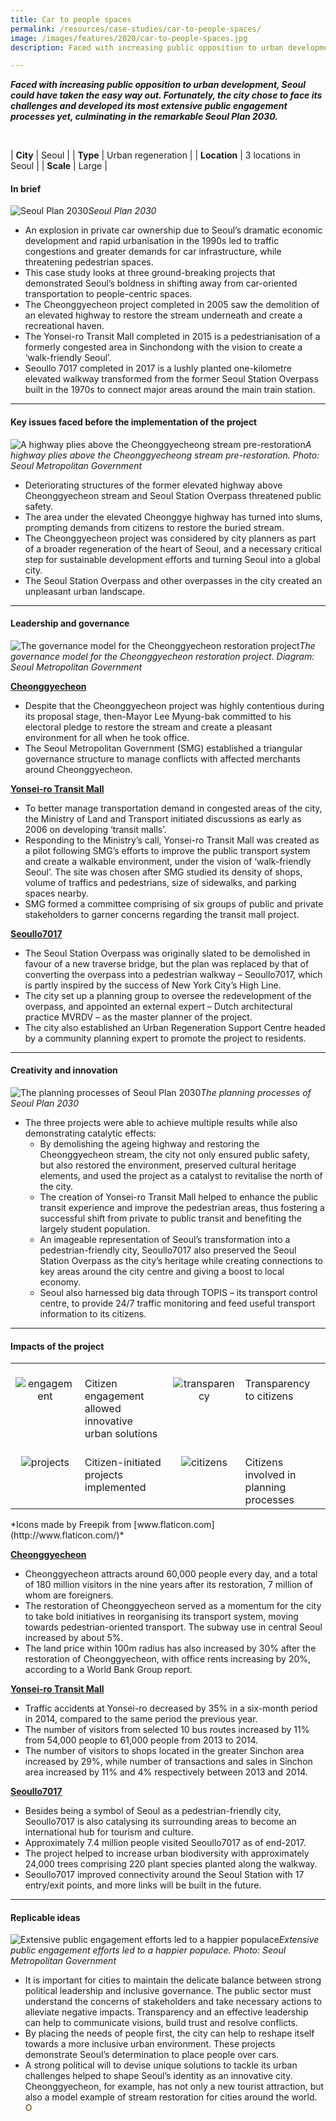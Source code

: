 ```yaml
---
title: Car to people spaces
permalink: /resources/case-studies/car-to-people-spaces/
image: /images/features/2020/car-to-people-spaces.jpg
description: Faced with increasing public opposition to urban development, Seoul could have taken the easy way out. Fortunately, the city chose to face its challenges and developed its most extensive public engagement processes yet, culminating in the remarkable Seoul Plan 2030.

---
```


***Faced with increasing public opposition to urban development, Seoul could have taken the easy way out. Fortunately, the city chose to face its challenges and developed its most extensive public engagement processes yet, culminating in the remarkable Seoul Plan 2030.*** 

<br>

| **City** | Seoul |
| **Type** | Urban regeneration |
| **Location** | 3 locations in Seoul |
| **Scale** | Large |

#### **In brief**

![Seoul Plan 2030](/images/features/2020/seoul-plan-2030.jpg/)*Seoul Plan 2030*

- An explosion in private car ownership due to Seoul’s dramatic economic development and rapid urbanisation in the 1990s led to traffic congestions and greater demands for car infrastructure, while threatening pedestrian spaces. 
- This case study looks at three ground-breaking projects that demonstrated Seoul’s boldness in shifting away from car-oriented transportation to people-centric spaces. 
- The Cheonggyecheon project completed in 2005 saw the demolition of an elevated highway to restore the stream underneath and create a recreational haven. 
- The Yonsei-ro Transit Mall completed in 2015 is a pedestrianisation of a formerly congested area in Sinchondong with the vision to create a ‘walk-friendly Seoul’. 
- Seoullo 7017 completed in 2017 is a lushly planted one-kilometre elevated walkway transformed from the former Seoul Station Overpass built in the 1970s to connect major areas around the main train station.

---

#### **Key issues faced before the implementation of the project**

![A highway plies above the Cheonggyecheong stream pre-restoration](/images/features/2020/seoul-before.jpg/)*A highway plies above the Cheonggyecheong stream pre-restoration. Photo: Seoul Metropolitan Government*

- Deteriorating structures of the former elevated highway above Cheonggyecheon stream and Seoul Station Overpass threatened public safety. 
- The area under the elevated Cheonggye highway has turned into slums, prompting demands from citizens to restore the buried stream. 
- The Cheonggyecheon project was considered by city planners as part of a broader regeneration of the heart of Seoul, and a necessary critical step for sustainable development efforts and turning Seoul into a global city.
- The Seoul Station Overpass and other overpasses in the city created an unpleasant urban landscape. 

---

#### **Leadership and governance**

![The governance model for the Cheonggyecheon restoration project](/images/features/2020/cheonggyecheon-governance-model.png/)*The governance model for the Cheonggyecheon restoration project. Diagram: Seoul Metropolitan Government*

<b><u>Cheonggyecheon</u></b>
- Despite that the Cheonggyecheon project was highly contentious during its proposal stage, then-Mayor Lee Myung-bak committed to his electoral pledge to restore the stream and create a pleasant environment for all when he took office. 
- The Seoul Metropolitan Government (SMG) established a triangular governance structure to manage conflicts with affected merchants around Cheonggyecheon. 

<b><u>Yonsei-ro Transit Mall</u></b>
- To better manage transportation demand in congested areas of the city, the Ministry of Land and Transport initiated discussions as early as 2006 on developing ‘transit malls’. 
- Responding to the Ministry’s call, Yonsei-ro Transit Mall was created as a pilot following SMG’s efforts to improve the public transport system and create a walkable environment, under the vision of ‘walk-friendly Seoul’. The site was chosen after SMG studied its density of shops, volume of traffics and pedestrians, size of sidewalks, and parking spaces nearby. 
- SMG formed a committee comprising of six groups of public and private stakeholders to garner concerns regarding the transit mall project. 

<b><u>Seoullo7017</u></b>
- The Seoul Station Overpass was originally slated to be demolished in favour of a new traverse bridge, but the plan was replaced by that of converting the overpass into a pedestrian walkway – Seoullo7017, which is partly inspired by the success of New York City’s High Line. 
- The city set up a planning group to oversee the redevelopment of the overpass, and appointed an external expert – Dutch architectural practice MVRDV – as the master planner of the project. 
- The city also established an Urban Regeneration Support Centre headed by a community planning expert to promote the project to residents. 

---

#### **Creativity and innovation**

![The planning processes of Seoul Plan 2030](/images/features/2020/seoul-plan-processes.jpg/)*The planning processes of Seoul Plan 2030*

- The three projects were able to achieve multiple results while also demonstrating catalytic effects:
  - By demolishing the ageing highway and restoring the Cheonggyecheon stream, the city not only ensured public safety, but also restored the environment, preserved cultural heritage elements, and used the project as a catalyst to revitalise the north of the city. 
  - The creation of Yonsei-ro Transit Mall helped to enhance the public transit experience and improve the pedestrian areas, thus fostering a successful shift from private to public transit and benefiting the largely student population.
  - An imageable representation of Seoul’s transformation into a pedestrian-friendly city, Seoullo7017 also preserved the Seoul Station Overpass as the city’s heritage while creating connections to key areas around the city centre and giving a boost to local economy. 
  - Seoul also harnessed big data through TOPIS – its transport control centre, to provide 24/7 traffic monitoring and feed useful transport information to its citizens. 

---

#### **Impacts of the project**

<table style="width: 100%;" cellpadding="0">
<tbody>
<tr>
<td style="width: 80px; text-align: center; vertical-align: top;"><br><img src="/images/case-studies/icon-speech.png" alt="engagement" /><br></td>
  <td style="text-align: left; vertical-align: top;"><br>Citizen engagement allowed innovative urban solutions<br></td>
<td style="width: 80px; text-align: center; vertical-align: top;"><br><img src="/images/features/2020/paper.png" alt="transparency" /><br></td>
<td style="text-align: left; vertical-align: top;"><br>Transparency to citizens<br></td>
</tr>
<tr>
<td style="width: 80px; text-align: center; vertical-align: top;"><br><img src="/images/features/2019/icon-money.png" alt="projects" /><br></td>
<td style="text-align: left; vertical-align: top;"><br>Citizen-initiated projects implemented<br></td>
<td style="width: 80px; text-align: center; vertical-align: top;"><br><img src="/images/case-studies/icon-people.png" alt="citizens" /><br></td>
<td style="text-align: left; vertical-align: top;"><br>Citizens involved in planning processes<br></td>
</tr>
</tbody>
</table>*Icons made by Freepik from [www.flaticon.com](http://www.flaticon.com/)*

<b><u>Cheonggyecheon</u></b>
- Cheonggyecheon attracts around 60,000 people every day, and a total of 180 million visitors in the nine years after its restoration, 7 million of whom are foreigners. 
- The restoration of Cheonggyecheon served as a momentum for the city to take bold initiatives in reorganising its transport system, moving towards pedestrian-oriented transport. The subway use in central Seoul increased by about 5%. 
- The land price within 100m radius has also increased by 30% after the restoration of Cheonggyecheon, with office rents increasing by 20%, according to a World Bank Group report. 

<b><u>Yonsei-ro Transit Mall</u></b>
- Traffic accidents at Yonsei-ro decreased by 35% in a six-month period in 2014, compared to the same period the previous year.
- The number of visitors from selected 10 bus routes increased by 11% from 54,000 people to 61,000 people from 2013 to 2014. 
- The number of visitors to shops located in the greater Sinchon area increased by 29%, while number of transactions and sales in Sinchon area increased by 11% and 4% respectively between 2013 and 2014. 

<b><u>Seoullo7017</u></b>
- Besides being a symbol of Seoul as a pedestrian-friendly city, Seoullo7017 is also catalysing its surrounding areas to become an international hub for tourism and culture. 
- Approximately 7.4 million people visited Seoullo7017 as of end-2017. 
- The project helped to increase urban biodiversity with approximately 24,000 trees comprising 220 plant species planted along the walkway. 
- Seoullo7017 improved connectivity around the Seoul Station with 17 entry/exit points, and more links will be built in the future. 

---

#### **Replicable ideas**

![Extensive public engagement efforts led to a happier populace](/images/features/2020/seoul-happy-citizens.jpg/)*Extensive public engagement efforts led to a happier populace. Photo: Seoul Metropolitan Government*

- It is important for cities to maintain the delicate balance between strong political leadership and inclusive governance. The public sector must understand the concerns of stakeholders and take necessary actions to alleviate negative impacts. Transparency and an effective leadership can help to communicate visions, build trust and resolve conflicts. 
- By placing the needs of people first, the city can help to reshape itself towards a more inclusive urban environment. These projects demonstrate Seoul’s determination to place people over cars. 
- A strong political will to devise unique solutions to tackle its urban challenges helped to shape Seoul’s identity as an innovative city. Cheonggyecheon, for example, has not only a new tourist attraction, but also a model example of stream restoration for cities around the world. **<font color="#967942">O</font>**
